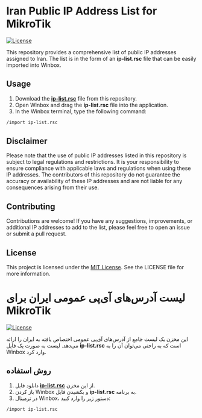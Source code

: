 # Iran Public IP Address List for MikroTik

[![License](https://img.shields.io/badge/license-MIT-blue.svg)](https://github.com/yourusername/yourrepository/blob/main/LICENSE)

This repository provides a comprehensive list of public IP addresses assigned to Iran. The list is in the form of an **ip-list.rsc** file that can be easily imported into Winbox.

## Usage

1. Download the [**ip-list.rsc**](https://github.com/Ramtiiin/iran-ip/blob/main/ip-list.rsc) file from this repository.
2. Open Winbox and drag the **ip-list.rsc** file into the application.
3. In the Winbox terminal, type the following command:

```bash
/import ip-list.rsc
```

## Disclaimer
Please note that the use of public IP addresses listed in this repository is subject to legal regulations and restrictions. It is your responsibility to ensure compliance with applicable laws and regulations when using these IP addresses. The contributors of this repository do not guarantee the accuracy or availability of these IP addresses and are not liable for any consequences arising from their use.

## Contributing
Contributions are welcome! If you have any suggestions, improvements, or additional IP addresses to add to the list, please feel free to open an issue or submit a pull request.

## License
This project is licensed under the [MIT License](https://github.com/yourusername/yourrepository/blob/main/LICENSE). See the LICENSE file for more information.




# لیست آدرس‌های آی‌پی عمومی ایران برای MikroTik

[![License](https://img.shields.io/badge/license-MIT-blue.svg)](https://github.com/yourusername/yourrepository/blob/main/LICENSE)

این مخزن یک لیست جامع از آدرس‌های آی‌پی عمومی اختصاص یافته به ایران را ارائه می‌دهد. لیست به صورت یک فایل **ip-list.rsc** است که به راحتی می‌توان آن را به Winbox وارد کرد.

## روش استفاده

1. دانلود فایل [**ip-list.rsc**](https://github.com/Ramtiiin/iran-ip/blob/main/ip-list.rsc) از این مخزن.
2. باز کردن Winbox و بکشیدن فایل **ip-list.rsc** به برنامه.
3. در ترمینال Winbox، دستور زیر را وارد کنید:

```bash
/import ip-list.rsc
```
